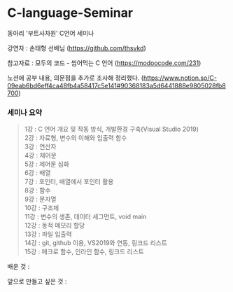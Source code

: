 # C-language-Seminar

동아리 '부트사차원' C언어 세미나

강연자 : 손태형 선배님 (https://github.com/thsvkd)

참고자료 : 모두의 코드 - 씹어먹는 C 언어 (https://modoocode.com/231)

노션에 공부 내용, 의문점을 추가로 조사해 정리했다. (https://www.notion.so/C-09eab6bd6eff4ca48fb4a58417c5e141#90368183a5d6441888e9805028fb8700)   

### 세미나 요약
> 1강 : C 언어 개요 및 작동 방식, 개발환경 구축(Visual Studio 2019)   
> 2강 : 자료형, 변수의 이해와 입출력 함수   
> 3강 : 연산자   
> 4강 : 제어문   
> 5강 : 제어문 심화    
> 6강 : 배열   
> 7강 : 포인터, 배열에서 포인터 활용   
> 8강 : 함수   
> 9강 : 문자열   
> 10강 : 구조체   
> 11강 : 변수의 생존, 데이터 세그먼트, void main     
> 12강 : 동적 메모리 할당   
> 13강 : 파일 입출력   
> 14강 : git, github 이용, VS2019와 연동, 링크드 리스트   
> 15강 : 매크로 함수, 인라인 함수, 링크드 리스트    

배운 것 : 

앞으로 만들고 싶은 것 : 
